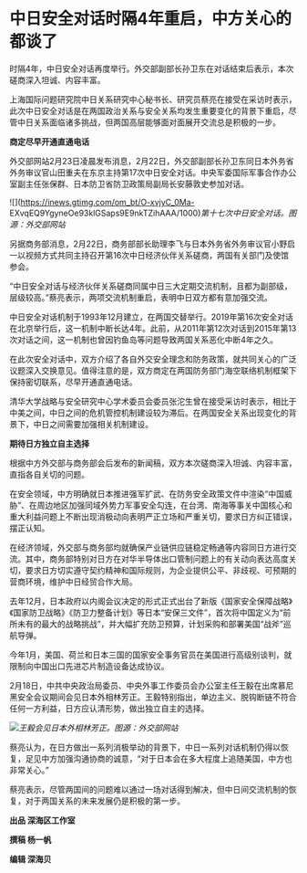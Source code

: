 # 中日安全对话时隔4年重启，中方关心的都谈了

时隔4年，中日安全对话再度举行。外交部副部长孙卫东在对话结束后表示，本次磋商深入坦诚、内容丰富。

上海国际问题研究院中日关系研究中心秘书长、研究员蔡亮在接受在采访时表示，此次中日安全对话是在两国政治关系与安全关系均发生重要变化的背景下重启，尽管中日关系面临诸多挑战，但两国高层能够面对面展开交流总是积极的一步。

**商定尽早开通直通电话**

外交部网站2月23日凌晨发布消息，2月22日，外交部副部长孙卫东同日本外务省外务审议官山田重夫在东京主持第17次中日安全对话。中央军委国际军事合作办公室副主任张保群、日本防卫省防卫政策局副局长安藤敦史参加对话。

![](https://inews.gtimg.com/om_bt/O-xvjyC_0Ma-
EXvqEQ9YgyneOe93klGSaps9E9nkTZihAAA/1000)_第十七次中日安全对话。图源：外交部网站_

另据商务部消息，2月22日，商务部部长助理李飞与日本外务省外务审议官小野启一以视频方式共同主持召开第16次中日经济伙伴关系磋商，两国有关部门及使馆参会。

“中日安全对话与经济伙伴关系磋商同属中日三大定期交流机制，且都为副部级，层级较高。”蔡亮表示，两项交流机制重启，表明中日双方都有意加强交流。

中日安全对话机制于1993年12月建立，在两国交替举行。2019年第16次安全对话在北京举行后，这一机制中断长达4年。此前，从2011年第12次对话到2015年第13次对话之间，这一机制也曾因钓鱼岛等问题导致两国关系恶化中断4年之久。

在此次安全对话中，双方介绍了各自外交安全理念和防务政策，就共同关心的广泛议题深入交换意见。值得注意的是，双方商定在两国防务部门海空联络机制框架下保持密切联系，尽早开通直通电话。

清华大学战略与安全研究中心学术委员会委员张沱生曾在接受采访时表示，相比于中美之间，中日之间的危机管控机制建设较为滞后。在两国安全关系出现变化的背景下，中日之间需要加强相关机制建设。

**期待日方独立自主选择**

根据中方外交部与商务部会后发布的新闻稿，双方本次磋商深入坦诚、内容丰富，直指各自关切的问题。

在安全领域，中方明确就日本推进强军扩武、在防务安全政策文件中渲染“中国威胁”、在周边地区加强同域外势力军事安全勾连，在台湾、南海等事关中国核心和重大利益问题上不断出现消极动向表明严正立场和严重关切，要求日方纠正错误，摆正认知。

在经济领域，外交部与商务部均就确保产业链供应链稳定畅通等内容同日方进行交流。其中，商务部特别对日方在对华半导体出口管制问题上的有关动向表达高度关切，要求日方切实遵守契约精神和国际规则，为企业提供公平、非歧视、可预期的营商环境，维护中日经贸合作大局。

去年12月，日本政府以内阁会议决定的形式正式出台了新版《国家安全保障战略》《国家防卫战略》《防卫力整备计划》等日本“安保三文件”，首次将中国定义为“前所未有的最大的战略挑战”，并大幅扩充防卫预算，计划采购和部署美国“战斧”巡航导弹。

今年1月，美国、荷兰和日本三国的国家安全事务官员在美国进行高级别谈判，就限制向中国出口先进芯片制造设备达成协议。

2月18日，中共中央政治局委员、中央外事工作委员会办公室主任王毅在出席慕尼黑安全会议期间会见日本外相林芳正。王毅特别指出，单边主义、脱钩断链不符合任何一方利益，日方应认清形势，做出独立自主的选择。

![](https://inews.gtimg.com/om_bt/OzonX6gayg2vTZ3pnwvNDWAZnjgqBIn5d9H9Gfj2s_1dcAA/1000)_王毅会见日本外相林芳正。图源：外交部网站_

蔡亮认为，在日方做出一系列消极举动的背景下，中日一系列对话机制仍得以恢复，足见中方加强沟通协商的诚意，“对于日本会在多大程度上追随美国，中方也非常关心。”

蔡亮表示，尽管两国间的问题难以通过一场对话得到解决，但中日间交流机制的恢复，对于两国关系的未来发展仍是积极的第一步。

**出品 深海区工作室**

**撰稿 杨一帆**

**编辑 深海贝**

